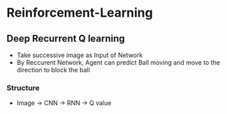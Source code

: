 # Reinforcement-Learning

## Deep Recurrent Q learning
 - Take successive image as Input of Network
 - By Reccurent Network, Agent can predict Ball moving and move to the direction to block the ball
 
 ### Structure
- Image -> CNN -> RNN -> Q value
